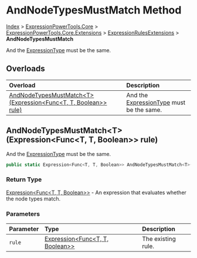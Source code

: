 ﻿# AndNodeTypesMustMatch Method

[Index](../index.md) > [ExpressionPowerTools.Core](ExpressionPowerTools.Core.a.md) > [ExpressionPowerTools.Core.Extensions](ExpressionPowerTools.Core.Extensions.n.md) > [ExpressionRulesExtensions](ExpressionPowerTools.Core.Extensions.ExpressionRulesExtensions.cs.md) > **AndNodeTypesMustMatch**

And the [ExpressionType](https://docs.microsoft.com/dotnet/api/system.linq.expressions.expressiontype) must be the same.

## Overloads

| Overload | Description |
| :-- | :-- |
| [AndNodeTypesMustMatch&lt;T>(Expression&lt;Func&lt;T, T, Boolean>> rule)](#andnodetypesmustmatchtexpressionfunct-t-boolean-rule) | And the [ExpressionType](https://docs.microsoft.com/dotnet/api/system.linq.expressions.expressiontype) must be the same. |
## AndNodeTypesMustMatch&lt;T>(Expression&lt;Func&lt;T, T, Boolean>> rule)

And the [ExpressionType](https://docs.microsoft.com/dotnet/api/system.linq.expressions.expressiontype) must be the same.

```csharp
public static Expression<Func<T, T, Boolean>> AndNodeTypesMustMatch<T>(Expression<Func<T, T, Boolean>> rule)
```

### Return Type

 [Expression&lt;Func&lt;T, T, Boolean>>](https://docs.microsoft.com/dotnet/api/system.linq.expressions.expression-1)  - An expression that evaluates whether the node types match.

### Parameters

| Parameter | Type | Description |
| :-- | :-- | :-- |
| `rule` | [Expression&lt;Func&lt;T, T, Boolean>>](https://docs.microsoft.com/dotnet/api/system.linq.expressions.expression-1) | The existing rule. |


